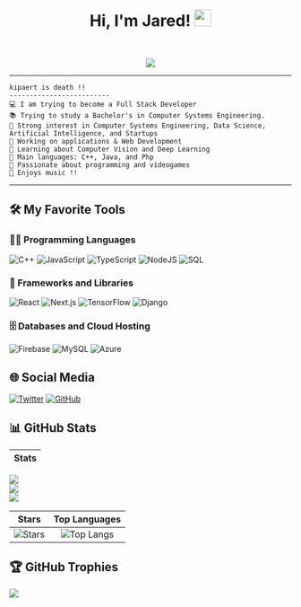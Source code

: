 <h1 align="center">
Hi, I'm Jared! <img src="https://media.giphy.com/media/hvRJCLFzcasrR4ia7z/giphy.gif" width="30">
</h1>
<br/>

<!-- Typing SVG -->
<p align="center">
  <a href="https://github.com/DenverCoder1/readme-typing-svg">
    <img src="https://readme-typing-svg.herokuapp.com?lines=Computer+Science+Student;Full+Stack+Web+Developer;Entrepreneur;AI%20|%20ML%20Enthusiast;Always%20learning%20new%20things&center=true&width=380&height=45">
  </a>
</p>
<hr>

```
kipaert is death !!
-------------------------
💻 I am trying to become a Full Stack Developer
📚 Trying to study a Bachelor's in Computer Systems Engineering.
📝 Strong interest in Computer Systems Engineering, Data Science, Artificial Intelligence, and Startups
🔭 Working on applications & Web Development
🌱 Learning about Computer Vision and Deep Learning
🌟 Main languages: C++, Java, and Php
🚀 Passionate about programming and videogames
🎵 Enjoys music !!
```
<hr>

## 🛠️ My Favorite Tools

### 👨‍💻 Programming Languages
<p>
    <img alt="C++" src="https://img.shields.io/badge/C++-%2300599C.svg?logo=c%2B%2B&logoColor=white">
    <img alt="JavaScript" src="https://img.shields.io/badge/JavaScript-%23F7DF1E.svg?logo=javascript&logoColor=black">
    <img alt="TypeScript" src="https://img.shields.io/badge/TypeScript-%23007ACC.svg?logo=typescript&logoColor=white">
    <img alt="NodeJS" src="https://img.shields.io/badge/Node.js-%2343853D.svg?logo=node.js&logoColor=white">
    <img alt="SQL" src="https://img.shields.io/badge/SQL-%23025E8C.svg?logo=mysql&logoColor=white">
</p>

### 🧰 Frameworks and Libraries
<p>
    <img alt="React" src="https://img.shields.io/badge/React-20232A?style=for-the-badge&logo=react&logoColor=61DAFB">
    <img alt="Next.js" src="https://img.shields.io/badge/Next.js-000000?style=for-the-badge&logo=next.js&logoColor=white">
    <img alt="TensorFlow" src="https://img.shields.io/badge/TensorFlow-%23FF6F00.svg?logo=TensorFlow&logoColor=white">
    <img alt="Django" src="https://img.shields.io/badge/Django-092E20?style=for-the-badge&logo=django&logoColor=white">
</p>

### 🗄️ Databases and Cloud Hosting
<p>
    <img alt="Firebase" src="https://img.shields.io/badge/Firebase-%23316192.svg?logo=firebase&logoColor=white">
    <img alt="MySQL" src="https://img.shields.io/badge/MySQL-00000F?style=for-the-badge&logo=mysql&logoColor=white">
    <img alt="Azure" src="https://img.shields.io/badge/Azure-0089D6?style=for-the-badge&logo=microsoft-azure&logoColor=white">
</p>

## 🌐 Social Media
<p>
    <a href="https://x.com/Yokuu_fr"><img alt="Twitter" src="https://img.shields.io/badge/X-black.svg?logo=X&logoColor=white"></a>
    <a href="https://github.com/Yokuuis"><img alt="GitHub" src="https://img.shields.io/badge/GitHub-%23121011.svg?logo=github&logoColor=white"></a>
</p>

## 📊 GitHub Stats
| Stats |
|:------:|
![](https://github-readme-stats.vercel.app/api?username=Yokuuis&theme=midnight-purple&hide_border=false&include_all_commits=true&count_private=true)<br/>
![](https://github-readme-streak-stats.herokuapp.com/?user=Yokuuis&theme=midnight-purple&hide_border=false)<br/>
![](https://github-readme-stats.vercel.app/api/top-langs/?username=Yokuuis&theme=midnight-purple&hide_border=false&include_all_commits=true&count_private=true&layout=compact)

| Stars | Top Languages |
|:------:|:-------------:|
| ![Stars](https://github-readme-stats.vercel.app/api?username=davidmartinez&show_icons=true&locale=en&count_private=true&hide_rank=true&custom_title=GitHub%20Stats&disable_animations=true&theme=algolia) | ![Top Langs](https://github-readme-stats.vercel.app/api/top-langs/?username=davidmartinez&langs_count=8&theme=algolia&layout=compact) |

## 🏆 GitHub Trophies
![](https://github-profile-trophy.vercel.app/?username=Yokuuis&theme=discord&no-frame=false&no-bg=false&margin-w=4)


